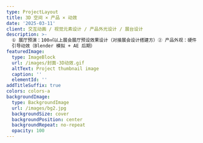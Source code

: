 ```yaml
---
type: ProjectLayout
title: 3D 空间 × 产品 × 动效
date: '2025-03-11'
client: 交互动画 / 视觉元素设计 / 产品外光设计 / 展台设计
description: >-
  ① 展厅预演：100㎡以上展会展厅预设效果设计（对接展会设计搭建方）② 产品外观：硬件 ID 设计可视化（对接结构工程师）③ 动效交互：加载动画 /
  引导动效（Blender 模拟 + AE 后期）
featuredImage:
  type: ImageBlock
  url: /images/封面-3D动效.gif
  altText: Project thumbnail image
  caption: ''
  elementId: ''
addTitleSuffix: true
colors: colors-a
backgroundImage:
  type: BackgroundImage
  url: /images/bg2.jpg
  backgroundSize: cover
  backgroundPosition: center
  backgroundRepeat: no-repeat
  opacity: 100
---
```

